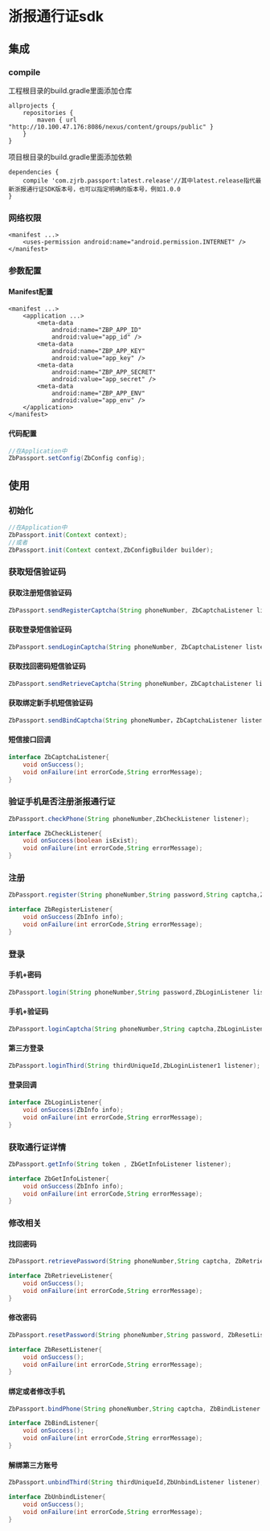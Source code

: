 # 浙报通行证sdk

## 集成
### compile
工程根目录的build.gradle里面添加仓库

```
allprojects {
    repositories {
        maven { url "http://10.100.47.176:8086/nexus/content/groups/public" }
    }
}

```

项目根目录的build.gradle里面添加依赖

```
dependencies {
	compile 'com.zjrb.passport:latest.release'//其中latest.release指代最新浙报通行证SDK版本号，也可以指定明确的版本号，例如1.0.0
}

```

### 网络权限
```
<manifest ...>
	<uses-permission android:name="android.permission.INTERNET" />
</manifest>
```

### 参数配置
#### Manifest配置

```
<manifest ...>
	<application ...>
		<meta-data
			android:name="ZBP_APP_ID"
			android:value="app_id" />
		<meta-data
			android:name="ZBP_APP_KEY"
			android:value="app_key" />
		<meta-data
			android:name="ZBP_APP_SECRET"
			android:value="app_secret" />
		<meta-data
			android:name="ZBP_APP_ENV"
			android:value="app_env" />
	</application>
</manifest>
```

#### 代码配置

```java
//在Application中
ZbPassport.setConfig(ZbConfig config);
```

## 使用

### 初始化

```java
//在Application中
ZbPassport.init(Context context);
//或者
ZbPassport.init(Context context,ZbConfigBuilder builder);
```

### 获取短信验证码
#### 获取注册短信验证码

```java
ZbPassport.sendRegisterCaptcha(String phoneNumber, ZbCaptchaListener listener);
```

#### 获取登录短信验证码

```java
ZbPassport.sendLoginCaptcha(String phoneNumber, ZbCaptchaListener listener);
```

#### 获取找回密码短信验证码

```java
ZbPassport.sendRetrieveCaptcha(String phoneNumber，ZbCaptchaListener listener);
```

#### 获取绑定新手机短信验证码

```java
ZbPassport.sendBindCaptcha(String phoneNumber，ZbCaptchaListener listener);
```

#### 短信接口回调

```java
interface ZbCaptchaListener{
	void onSuccess();
	void onFailure(int errorCode,String errorMessage);
}
```

### 验证手机是否注册浙报通行证

```java
ZbPassport.checkPhone(String phoneNumber,ZbCheckListener listener);

interface ZbCheckListener{
	void onSuccess(boolean isExist);
	void onFailure(int errorCode,String errorMessage);
}
```

### 注册

```java
ZbPassport.register(String phoneNumber,String password,String captcha,ZbRegisterListener listener);

interface ZbRegisterListener{
	void onSuccess(ZbInfo info);
	void onFailure(int errorCode,String errorMessage);
}
```

### 登录

#### 手机+密码

```java
ZbPassport.login(String phoneNumber,String password,ZbLoginListener listener);
```
#### 手机+验证码

```java
ZbPassport.loginCaptcha(String phoneNumber,String captcha,ZbLoginListener listener);
```

#### 第三方登录

```java
ZbPassport.loginThird(String thirdUniqueId,ZbLoginListener1 listener);
```

#### 登录回调

```java
interface ZbLoginListener{
	void onSuccess(ZbInfo info);
	void onFailure(int errorCode,String errorMessage);
}
```

### 获取通行证详情

```java
ZbPassport.getInfo(String token , ZbGetInfoListener listener);

interface ZbGetInfoListener{
	void onSuccess(ZbInfo info);
	void onFailure(int errorCode,String errorMessage);
}
```

### 修改相关
#### 找回密码

```java
ZbPassport.retrievePassword(String phoneNumber,String captcha, ZbRetrieveListener listener);

interface ZbRetrieveListener{
	void onSuccess();
	void onFailure(int errorCode,String errorMessage);
}
```

#### 修改密码

```java
ZbPassport.resetPassword(String phoneNumber,String password, ZbResetListener listener);

interface ZbResetListener{
	void onSuccess();
	void onFailure(int errorCode,String errorMessage);
}

```

#### 绑定或者修改手机

```java
ZbPassport.bindPhone(String phoneNumber,String captcha, ZbBindListener listener);

interface ZbBindListener{
	void onSuccess();
	void onFailure(int errorCode,String errorMessage);
}
```

#### 解绑第三方账号

```java
ZbPassport.unbindThird(String thirdUniqueId,ZbUnbindListener listener);

interface ZbUnbindListener{
	void onSuccess();
	void onFailure(int errorCode,String errorMessage);
}
```



